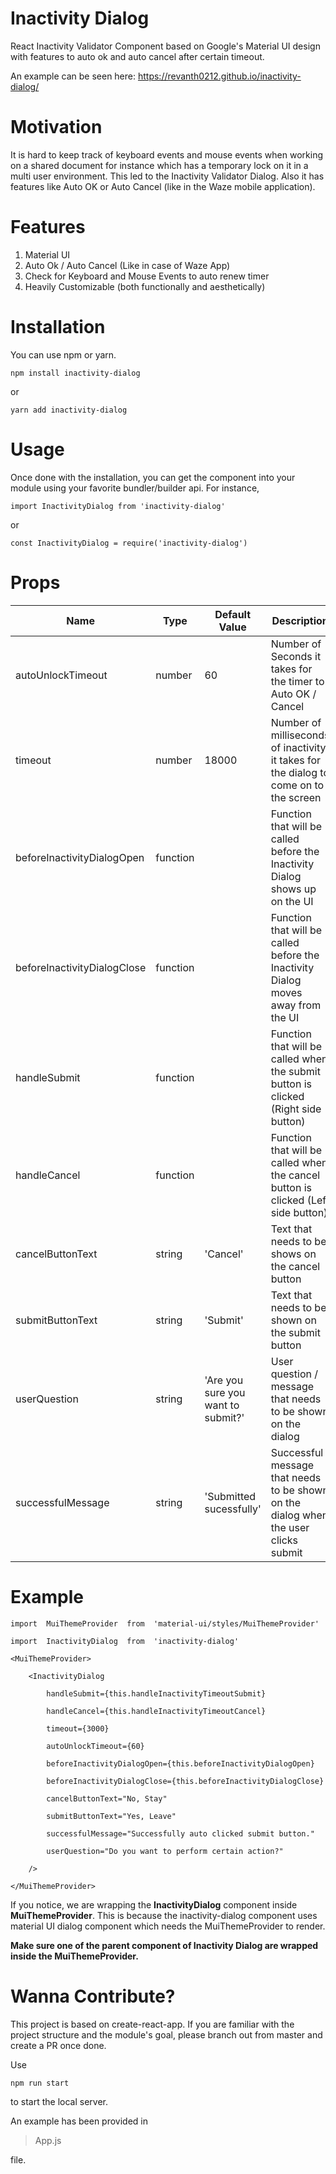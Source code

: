 # Inactivity Dialog

React Inactivity Validator Component based on Google's Material UI design with features to auto ok and auto cancel after certain timeout.

An example can be seen here: https://revanth0212.github.io/inactivity-dialog/

# Motivation

It is hard to keep track of keyboard events and mouse events when working on a shared document for instance which has a temporary lock on it in a multi user environment. This led to the Inactivity Validator Dialog. Also it has features like Auto OK or Auto Cancel (like in the Waze mobile application).

# Features

 1. Material UI
 2. Auto Ok / Auto Cancel (Like in case of Waze App)
 3. Check for Keyboard and Mouse Events to auto renew timer
 4. Heavily Customizable (both functionally and aesthetically)

# Installation

You can use npm or yarn.

    npm install inactivity-dialog

or

    yarn add inactivity-dialog

# Usage

Once done with the installation, you can get the component into your module using your favorite bundler/builder api. For instance,

    import InactivityDialog from 'inactivity-dialog'

or

    const InactivityDialog = require('inactivity-dialog')

# Props

|Name|Type|Default Value|Description|
|--|--|--|--|
| autoUnlockTimeout | number | 60 | Number of Seconds it takes for the timer to Auto OK / Cancel |
| timeout | number | 18000 | Number of milliseconds of inactivity it takes for the dialog to come on to the screen |
| beforeInactivityDialogOpen | function |  | Function that will be called before the Inactivity Dialog shows up on the UI |
| beforeInactivityDialogClose | function |  | Function that will be called before the Inactivity Dialog moves away from the UI |
| handleSubmit | function | | Function that will be called when the submit button is clicked (Right side button) |
| handleCancel | function | | Function that will be called when the cancel button is clicked (Left side button) |
| cancelButtonText | string | 'Cancel' | Text that needs to be shows on the cancel button |
| submitButtonText | string | 'Submit' | Text that needs to be shown on the submit button |
| userQuestion | string | 'Are you sure you want to submit?' | User question / message that needs to be shown on the dialog |
| successfulMessage| string | 'Submitted sucessfully' | Successful message that needs to be shown on the dialog when the user clicks submit |

# Example

    import  MuiThemeProvider  from  'material-ui/styles/MuiThemeProvider'
    
	import  InactivityDialog  from  'inactivity-dialog'
	
	<MuiThemeProvider>
    
	    <InactivityDialog
	    
		    handleSubmit={this.handleInactivityTimeoutSubmit}
		    
		    handleCancel={this.handleInactivityTimeoutCancel}
		    
		    timeout={3000}
		    
		    autoUnlockTimeout={60}
		    
		    beforeInactivityDialogOpen={this.beforeInactivityDialogOpen}
		    
		    beforeInactivityDialogClose={this.beforeInactivityDialogClose}
		    
		    cancelButtonText="No, Stay"
		    
		    submitButtonText="Yes, Leave"
		    
		    successfulMessage="Successfully auto clicked submit button."
		    
		    userQuestion="Do you want to perform certain action?"
	    
	    />
	    
    </MuiThemeProvider>

If you notice, we are wrapping the **InactivityDialog** component inside **MuiThemeProvider**. This is because the inactivity-dialog component uses material UI dialog component which needs the MuiThemeProvider to render.

**Make sure one of the parent component of Inactivity Dialog are wrapped inside the MuiThemeProvider.**

# Wanna Contribute?

This project is based on create-react-app. If you are familiar with the project structure and the module's goal, please branch out from master and create a PR once done.

Use 

    npm run start 

to start the local server. 

An example has been provided in 

> App.js

 file.